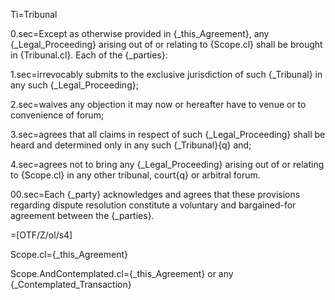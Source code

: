 Ti=Tribunal

0.sec=Except as otherwise provided in {_this_Agreement}, any {_Legal_Proceeding} arising out of or relating to {Scope.cl} shall be brought in {Tribunal.cl}.  Each of the {_parties}:

1.sec=irrevocably submits to the exclusive jurisdiction of such {_Tribunal} in any such {_Legal_Proceeding};

2.sec=waives any objection it may now or hereafter have to venue or to convenience of forum;

3.sec=agrees that all claims in respect of such {_Legal_Proceeding} shall be heard and determined only in any such {_Tribunal}{q} and;

4.sec=agrees not to bring any {_Legal_Proceeding} arising out of or relating to {Scope.cl} in any other tribunal, court{q} or arbitral forum.

00.sec=Each {_party} acknowledges and agrees that these provisions regarding dispute resolution constitute a voluntary and bargained-for agreement between the {_parties}.

=[OTF/Z/ol/s4]

Scope.cl={_this_Agreement}

Scope.AndContemplated.cl={_this_Agreement} or any {_Contemplated_Transaction}
